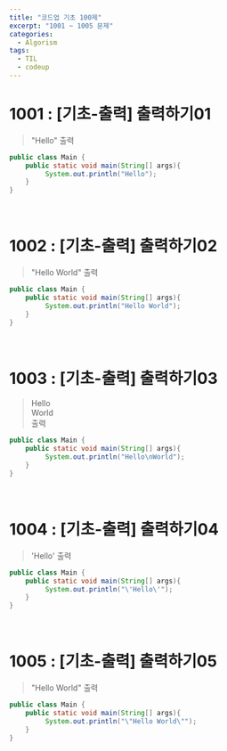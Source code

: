 ```yaml
---
title: "코드업 기초 100제"
excerpt: "1001 ~ 1005 문제"
categories: 
  - Algorism
tags: 
  - TIL
  - codeup
---
```

# 1001 : [기초-출력] 출력하기01
> "Hello" 출력

``` java
public class Main {
    public static void main(String[] args){
         System.out.println("Hello");
    }
}
```
<br/>

# 1002 : [기초-출력] 출력하기02
> "Hello World" 출력

```java
public class Main {
    public static void main(String[] args){
         System.out.println("Hello World");
    }
}
```
<br/>

# 1003 : [기초-출력] 출력하기03
> Hello<br/>
  World<br/>
  출력

```java
public class Main {
    public static void main(String[] args){
         System.out.println("Hello\nWorld");
    }
}
```
<br/>

# 1004 : [기초-출력] 출력하기04
> 'Hello' 출력

```java
public class Main {
    public static void main(String[] args){
         System.out.println("\'Hello\'");
    }
}
```
<br/>

# 1005 : [기초-출력] 출력하기05
> "Hello World" 출력

```java
public class Main {
    public static void main(String[] args){
         System.out.println("\"Hello World\"");
    }
}
```